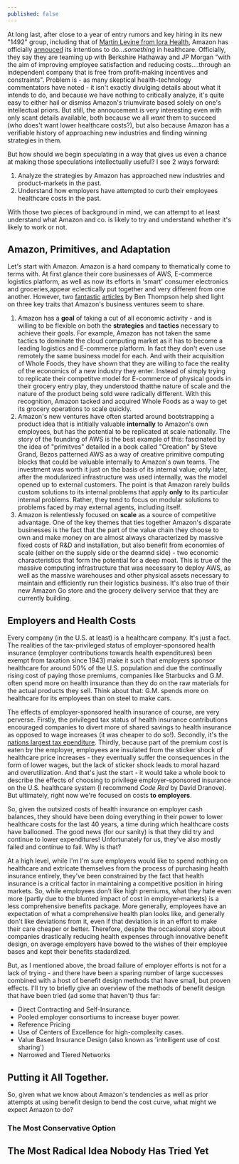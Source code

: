 ```yaml
---
published: false
---
```


At long last, after close to a year of entry rumors and key hiring in its new "1492" group, including that of [Martin Levine from Iora Health](https://www.beckershospitalreview.com/healthcare-information-technology/amazon-adds-top-iora-health-physician-to-healthcare-team.html), Amazon has officially [annouced](https://www.businesswire.com/news/home/20180130005676/en/Amazon-Berkshire-Hathaway-JPMorgan-Chase-partner-U.S) its intentions to do..._something_ in healthcare. Officially, they say they are teaming up with Berkshire Hathaway and JP Morgan "with the aim of improving employee satisfaction and reducing costs....through an independent company that is free from profit-making incentives and constraints". Problem is - as many skeptical health-technology commentators have noted - it isn't exactly divulging details about what it intends to do, and because we have nothing to critically analyze, it's quite easy to either hail or dismiss Amazon's triumvirate based solely on one's intellectual priors. But still, the annoucement is very interesting even with only scant details available, both because we all _want_ them to succeed (who does't want lower healthcare costs?), but also because Amazon has a verifiable history of approaching new industries and finding winning strategies in them. 

But how should we begin speculating in a way that gives us even a chance at making those speculations intellectually useful? I see 2 ways forward: 
1. Analyze the strategies by Amazon has approached new industries and product-markets in the past. 
2. Understand how employers have attempted to curb their employees healthcare costs in the past.

With those two pieces of background in mind, we can attempt to at least understand what Amazon and co. is likely to try and understand whether it's likely to work or not. 

## Amazon, Primitives, and Adaptation

Let's start with Amazon. Amazon is a hard company to thematically come to terms with. At first glance their core businesses of AWS, E-commerce logistics platform, as well as now its efforts in 'smart' consumer electronics and groceries,appear eclectically put together and very different from one another.  However, two [fantastic](https://stratechery.com/2016/the-amazon-tax/) [articles](https://stratechery.com/2017/amazons-new-customer/) by Ben Thompson help shed light on three key traits that Amazon's business ventures seem to share. 

1. Amazon has a **goal** of taking a cut of all economic activity - and is willing to be flexible on both the **strategies** and **tactics** necessary to achieve their goals. For example, Amazon has not taken the same tactics to dominate the cloud computing market as it has to become a leading logistics and E-commerce platform. In fact they don't even use remotely the same business model for each. And with their acquisition of Whole Foods, they have shown that they are willing to face the reality of the economics of a new industry they enter. Instead of simply trying to replicate their competitve model for E-commerce of physical goods in their  grocery entry play, they understood thatthe nature of scale and the nature of the product being sold were radically different. With this recognition, Amazon tacked and acquired Whole Foods as a way to get its grocery operations to scale quickly. 
2. Amazon's new ventures have often started around bootstrapping a product idea that is intitially valuable **internally** to Amazon's own employees, but has the potential to be replicated at scale nationally. The story of the founding of AWS is the best example of this: fascinated by the idea of "primitves" detailed in a book called "Creation" by Steve Grand, Bezos patterned AWS as a way of creative primitive computing blocks that could be valuable internally to Amazon's own teams. The investment was worth it just on the basis of its internal value; only later, after the modularized infrastructure was used internally, was the model opened up to external customers. The point is that Amazon rarely builds custom solutions to its internal problems that apply **only** to its particular internal problems. Rather, they tend to focus on modular solutions to problems faced by may external agents, including itself. 
3. Amazon is relentlessly focused on **scale** as a source of competitive advantage. One of the key themes that ties together Amazon's disparate businesses is the fact that the part of the value chain they choose to own and make money on are almost always characterized by massive fixed costs of R&D and installation, but also benefit from economies of scale (either on the supply side or the deamnd side) - two economic characteristics that form the potential for a deep moat. This is true of the massive computing infrastructure that was necessary to deploy AWS, as well as the massive warehouses and other physical assets necessary to maintain and efficiently run their logistics business. It's also true of their new Amazon Go store and the grocery delivery service that they are currently building. 


## Employers and Health Costs

Every company (in the U.S. at least) is a healthcare company. It's just a fact. The realities of the tax-privileged status of employer-sponsored health insurance (employer contributions towards health expenditures) been exempt from taxation since 1943) make it such that employers sponsor  healthcare for around 50% of the U.S. population and due the continually rising cost of paying those premiums, companies like Starbucks and G.M. often spend more on health insurance than they do on the raw materials for the actual products they sell. Think about that: G.M. spends more on healthcare for its employees than on steel to make cars. 

The effects of employer-sponsored health insurance of course, are very perverse. Firstly, the privileged tax status of health insurance contributions encouraged companies to divert more of shared savings to health insurance as opposed to wage increases (it was cheaper to do so!). Secondly, it's the [nations largest tax ependiture](https://www.nytimes.com/2017/09/05/upshot/the-real-reason-the-us-has-employer-sponsored-health-insurance.html). Thirdly, because part of the premium cost is eaten by the employer, employees are insulated from the sticker shock of healthcare price increases - they eventually suffer the consequences in the form of lower wages, but the lack of sticker shock leads to moral hazard and overutilization. And that's just the start - it would take a whole book to describe the effects of choosing to privilege employer-sponsored insurance on the U.S. healthcare system (I recommend _Code Red_ by David Dranove). But ultimately, right now we're focused on costs **to employers**. 

So, given the outsized costs of health insurance on employer cash balances, they should have been doing everything in their power to lower healthcare costs for the last 40 years, a time during which healthcare costs have ballooned. The good news (for our sanity) is that they did try and continue to lower expenditures! Unfortunately for us, they've also mostly failed and continue to fail. Why is that?

At a high level, while I'm I'm sure employers would like to spend nothing on healthcare and extricate themselves from the process of purchasing health insurance entirely, they've been constrained by the fact that health insurance is a critical factor in maintaining a competitive position in hiring markets. So, while employees don’t like high premiums, what they hate even more (partly due to the blunted impact of cost in employer-markets) is a less comprehensive benefits package. More generally, employees have an expectation of what a comprehensive health plan looks like, and generally don't like deviations from it, even if that deviation is in an effort to make their care cheaper or better. Therefore, despite the occasional story about companies drastically reducing health expenses through innovative benefit design, on average employers have bowed to the wishes of their employee bases and kept their benefits stadardized. 

But, as I mentioned above, the broad failure of employer efforts is not for a lack of trying  - and there have been a sparing number of large successes combined with a host of benefit design methods that have small, but proven effects. I'll try to briefly give an overview of the methods of benefit design that have been tried (ad some that haven't) thus far:

- Direct Contracting and Self-Insurance.
- Pooled employer consortiums to increase buyer power.
- Reference Pricing
- Use of Centers of Excellence for high-complexity cases. 
- Value Based Insurance Design (also known as 'intelligent use of cost sharing') 
- Narrowed and Tiered Networks



## Putting it All Together. 

So, given what we know about Amazon's tendencies as well as prior attempts at using benefit design to bend the cost curve, what might we expect Amazon to do?

### The Most Conservative Option 

###


## The Most Radical Idea Nobody Has Tried Yet
